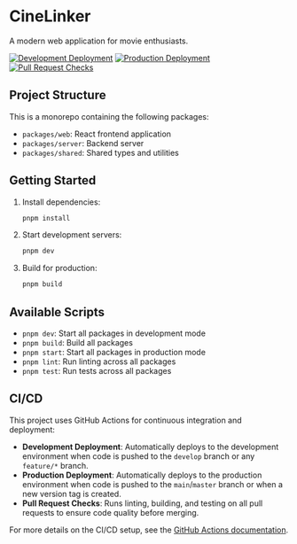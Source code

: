 # CineLinker

A modern web application for movie enthusiasts.

[![Development Deployment](https://github.com/username/cinelinker/actions/workflows/dev-deploy.yml/badge.svg)](https://github.com/username/cinelinker/actions/workflows/dev-deploy.yml)
[![Production Deployment](https://github.com/username/cinelinker/actions/workflows/prod-deploy.yml/badge.svg)](https://github.com/username/cinelinker/actions/workflows/prod-deploy.yml)
[![Pull Request Checks](https://github.com/username/cinelinker/actions/workflows/pr-checks.yml/badge.svg)](https://github.com/username/cinelinker/actions/workflows/pr-checks.yml)

## Project Structure

This is a monorepo containing the following packages:

- `packages/web`: React frontend application
- `packages/server`: Backend server
- `packages/shared`: Shared types and utilities

## Getting Started

1. Install dependencies:
   ```bash
   pnpm install
   ```

2. Start development servers:
   ```bash
   pnpm dev
   ```

3. Build for production:
   ```bash
   pnpm build
   ```

## Available Scripts

- `pnpm dev`: Start all packages in development mode
- `pnpm build`: Build all packages
- `pnpm start`: Start all packages in production mode
- `pnpm lint`: Run linting across all packages
- `pnpm test`: Run tests across all packages

## CI/CD

This project uses GitHub Actions for continuous integration and deployment:

- **Development Deployment**: Automatically deploys to the development environment when code is pushed to the `develop` branch or any `feature/*` branch.
- **Production Deployment**: Automatically deploys to the production environment when code is pushed to the `main`/`master` branch or when a new version tag is created.
- **Pull Request Checks**: Runs linting, building, and testing on all pull requests to ensure code quality before merging.

For more details on the CI/CD setup, see the [GitHub Actions documentation](.github/README.md).
